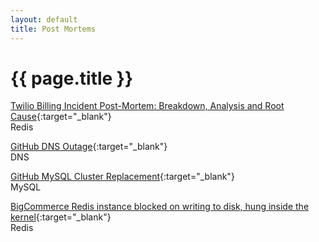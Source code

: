 ```yaml
---
layout: default
title: Post Mortems
---
```


# {{ page.title }}

[Twilio Billing Incident Post-Mortem: Breakdown, Analysis and Root Cause](https://www.twilio.com/blog/2013/07/billing-incident-post-mortem-breakdown-analysis-and-root-cause.html){:target="_blank"}    
Redis

[GitHub DNS Outage](https://github.com/blog/1759-dns-outage-post-mortem){:target="_blank"}    
DNS

[GitHub MySQL Cluster Replacement](https://github.com/blog/1261-github-availability-this-week){:target="_blank"}    
MySQL

[BigCommerce Redis instance blocked on writing to disk, hung inside the kernel](http://bigeng.io/post/118963807718/recovering-redis-data-with-gdb){:target="_blank"}    
Redis